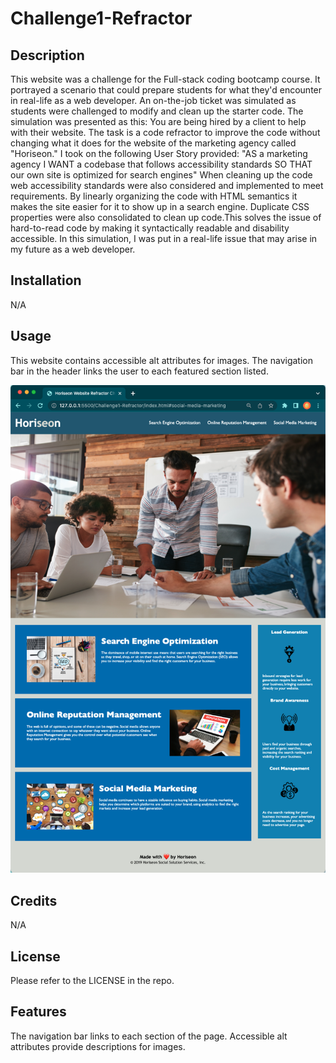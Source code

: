 # Challenge1-Refractor


## Description

This website was a challenge for the Full-stack coding bootcamp course.  It portrayed a scenario that could prepare students for what they'd encounter in real-life as a web developer.  An on-the-job ticket was simulated as students were challenged to modify and clean up the starter code.  The simulation was presented as this: You are being hired by a client to help with their website.  The task is a code refractor to improve the code without changing what it does for the website of the marketing agency called "Horiseon."  I took on the following User Story provided:
"AS a marketing agency
I WANT a codebase that follows accessibility standards
SO THAT our own site is optimized for search engines"
When cleaning up the code web accessibility standards were also considered and implemented to meet requirements.  By linearly organizing the code with HTML semantics it makes the site easier for it to show up in a search engine. Duplicate CSS properties were also consolidated to clean up code.This solves the issue of hard-to-read code by making it syntactically readable and disability accessible.   In this simulation, I was put in a real-life issue that may arise in my future as a web developer.  

## Installation

N/A

## Usage

This website contains accessible alt attributes for images.  The navigation bar in the header links the user to each featured section listed.  

![alt text](./assets/images/Horiseon_Website_Refractor_Challenge.png)

## Credits

N/A

## License

Please refer to the LICENSE in the repo. 


## Features

The navigation bar links to each section of the page. Accessible alt attributes provide descriptions for images.  
